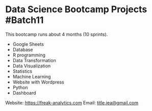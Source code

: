 # Data Science Bootcamp Projects #Batch11
This bootcamp runs about 4 months (10 sprints).

- Google Sheets
- Database
- R programming
- Data Transformation
- Data Visualization
- Statistics
- Machine Learning
- Website with Wordpress
- Python
- Dashboard

Website: https://freak-analytics.com
Email: title.jea@gmail.com

